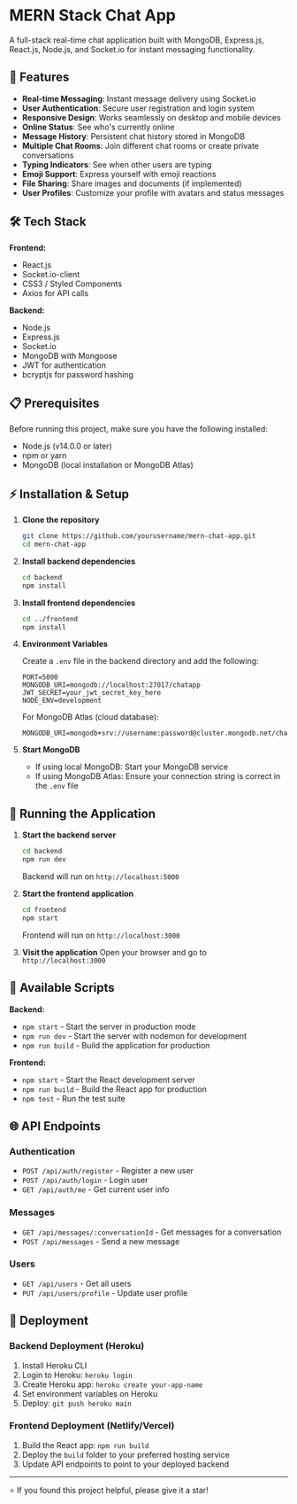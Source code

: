 # MERN Stack Chat App

A full-stack real-time chat application built with MongoDB, Express.js, React.js, Node.js, and Socket.io for instant messaging functionality.

## 🚀 Features

- **Real-time Messaging**: Instant message delivery using Socket.io
- **User Authentication**: Secure user registration and login system
- **Responsive Design**: Works seamlessly on desktop and mobile devices
- **Online Status**: See who's currently online
- **Message History**: Persistent chat history stored in MongoDB
- **Multiple Chat Rooms**: Join different chat rooms or create private conversations
- **Typing Indicators**: See when other users are typing
- **Emoji Support**: Express yourself with emoji reactions
- **File Sharing**: Share images and documents (if implemented)
- **User Profiles**: Customize your profile with avatars and status messages

## 🛠️ Tech Stack

**Frontend:**
- React.js
- Socket.io-client
- CSS3 / Styled Components
- Axios for API calls

**Backend:**
- Node.js
- Express.js
- Socket.io
- MongoDB with Mongoose
- JWT for authentication
- bcryptjs for password hashing

## 📋 Prerequisites

Before running this project, make sure you have the following installed:
- Node.js (v14.0.0 or later)
- npm or yarn
- MongoDB (local installation or MongoDB Atlas)

## ⚡ Installation & Setup

1. **Clone the repository**
   ```bash
   git clone https://github.com/yourusername/mern-chat-app.git
   cd mern-chat-app
   ```

2. **Install backend dependencies**
   ```bash
   cd backend
   npm install
   ```

3. **Install frontend dependencies**
   ```bash
   cd ../frontend
   npm install
   ```

4. **Environment Variables**
   
   Create a `.env` file in the backend directory and add the following:
   ```env
   PORT=5000
   MONGODB_URI=mongodb://localhost:27017/chatapp
   JWT_SECRET=your_jwt_secret_key_here
   NODE_ENV=development
   ```

   For MongoDB Atlas (cloud database):
   ```env
   MONGODB_URI=mongodb+srv://username:password@cluster.mongodb.net/chatapp
   ```

5. **Start MongoDB**
   - If using local MongoDB: Start your MongoDB service
   - If using MongoDB Atlas: Ensure your connection string is correct in the `.env` file

## 🚀 Running the Application

1. **Start the backend server**
   ```bash
   cd backend
   npm run dev
   ```
   Backend will run on `http://localhost:5000`

2. **Start the frontend application**
   ```bash
   cd frontend
   npm start
   ```
   Frontend will run on `http://localhost:3000`

3. **Visit the application**
   Open your browser and go to `http://localhost:3000`


## 🔧 Available Scripts

**Backend:**
- `npm start` - Start the server in production mode
- `npm run dev` - Start the server with nodemon for development
- `npm run build` - Build the application for production

**Frontend:**
- `npm start` - Start the React development server
- `npm run build` - Build the React app for production
- `npm test` - Run the test suite

## 🌐 API Endpoints

### Authentication
- `POST /api/auth/register` - Register a new user
- `POST /api/auth/login` - Login user
- `GET /api/auth/me` - Get current user info

### Messages
- `GET /api/messages/:conversationId` - Get messages for a conversation
- `POST /api/messages` - Send a new message

### Users
- `GET /api/users` - Get all users
- `PUT /api/users/profile` - Update user profile

## 🚀 Deployment

### Backend Deployment (Heroku)
1. Install Heroku CLI
2. Login to Heroku: `heroku login`
3. Create Heroku app: `heroku create your-app-name`
4. Set environment variables on Heroku
5. Deploy: `git push heroku main`

### Frontend Deployment (Netlify/Vercel)
1. Build the React app: `npm run build`
2. Deploy the `build` folder to your preferred hosting service
3. Update API endpoints to point to your deployed backend


---

⭐ If you found this project helpful, please give it a star!
